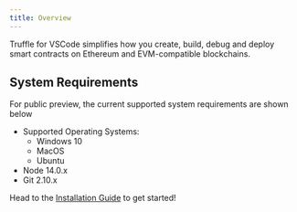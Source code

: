 ```yaml
---
title: Overview
---
```


Truffle for VSCode simplifies how you create, build, debug and deploy smart contracts on Ethereum and EVM-compatible blockchains.

## System Requirements

For public preview, the current supported system requirements are shown below

- Supported Operating Systems:
    - Windows 10
    - MacOS
    - Ubuntu
- Node 14.0.x
- Git 2.10.x

Head to the [Installation Guide](./installation-guide.html) to get started!
